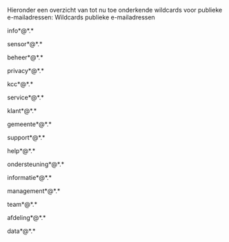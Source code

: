 Hieronder een overzicht van tot nu toe onderkende wildcards voor publieke e-mailadressen:
Wildcards publieke e-mailadressen 

info*@\*.\*

sensor*@\*.\*

beheer*@\*.\*

privacy*@\*.\*

kcc*@\*.\*

service*@\*.\*

klant*@\*.\*

gemeente*@\*.\*

support*@\*.\*

help*@\*.\*

ondersteuning*@\*.\*

informatie*@\*.\*

management*@\*.\*

team*@\*.\*

afdeling*@\*.\*

data*@\*.\*
